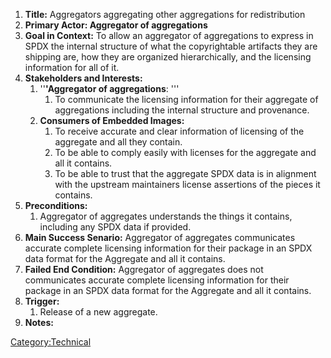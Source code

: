 1.  **Title:** Aggregators aggregating other aggregations for
    redistribution
2.  **Primary Actor: Aggregator of aggregations**
3.  **Goal in Context:** To allow an aggregator of aggregations to
    express in SPDX the internal structure of what the copyrightable
    artifacts they are shipping are, how they are organized
    hierarchically, and the licensing information for all of it.
4.  **Stakeholders and Interests:**
    1.  ''**'Aggregator of aggregations**: '''
        1.  To communicate the licensing information for their aggregate
            of aggregations including the internal structure and
            provenance.
    2.  **Consumers of Embedded Images:**
        1.  To receive accurate and clear information of licensing of
            the aggregate and all they contain.
        2.  To be able to comply easily with licenses for the aggregate
            and all it contains.
        3.  To be able to trust that the aggregate SPDX data is in
            alignment with the upstream maintainers license assertions
            of the pieces it contains.
5.  **Preconditions:**
    1.  Aggregator of aggregates understands the things it contains,
        including any SPDX data if provided.
6.  **Main Success Senario:** Aggregator of aggregates communicates
    accurate complete licensing information for their package in an SPDX
    data format for the Aggregate and all it contains.
7.  **Failed End Condition:** Aggregator of aggregates does not
    communicates accurate complete licensing information for their
    package in an SPDX data format for the Aggregate and all it
    contains.
8.  **Trigger:**
    1.  Release of a new aggregate.
9.  **Notes:**

[Category:Technical](Category:Technical "wikilink")
